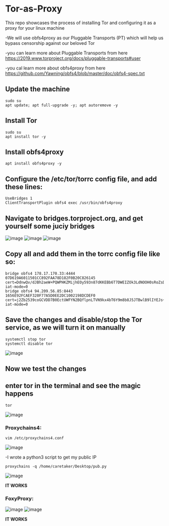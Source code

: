 # Tor-as-Proxy
This repo showcases the process of installing Tor and configuring it as a proxy for your linux machine

-We will use obfs4proxy as our Pluggable Transports (PT) which will help us bypass censorship against our beloved Tor

-you can learn more about Pluggable Transports from here https://2019.www.torproject.org/docs/pluggable-transports#user

-you cal learn more about obfs4proxy from here https://github.com/Yawning/obfs4/blob/master/doc/obfs4-spec.txt

## Update the machine

    sudo su
    apt update; apt full-upgrade -y; apt autoremove -y

## Install Tor

    sudo su
    apt install tor -y

## Install obfs4proxy

    apt install obfs4proxy -y

## Configure the /etc/tor/torrc config file, and add these lines:

    UseBridges 1
    ClientTransportPlugin obfs4 exec /usr/bin/obfs4proxy

## Navigate to bridges.torproject.org, and get yourself some juciy bridges

![image](https://github.com/user-attachments/assets/f64bdb42-1ccf-407c-ba1b-e920c28208d0)
![image](https://github.com/user-attachments/assets/1ecb2e5f-b08a-480a-9122-b8df1ceb5e9e)
![image](https://github.com/user-attachments/assets/6e84fa3f-0ffc-4a0a-8225-f55034e9b7d9)

## Copy all and add them in the torrc config file like so:

    bridge obfs4 178.17.170.33:4444 07D619A6011501CC892FAA78D182F0B20C826145 cert=DdnwQv/dJBh2aeW+PQWPHKZMijhEOy593n87dKKEBb6T7DWEIZOk3LdNOOH0sRoZsDdefw iat-mode=0
    bridge obfs4 94.209.56.85:8443 1656E92FCAEF320F77A5D0EE2DC1002198DCDEF0 cert=j2Zb2539coGCVDD7B0EctUWFYN2BQflpnLTVN9kx4bT6Y9m8b8J5JTBwlB9lIYEJs+W2Mg iat-mode=0

## Save the changes and disable/stop the Tor service, as we will turn it on manually

    systemctl stop tor
    systemctl disable tor

![image](https://github.com/user-attachments/assets/896613f5-903d-45af-9acb-edc1df8fe188)

## Now we test the changes

## enter tor in the terminal and see the magic happens

    tor
    
![image](https://github.com/user-attachments/assets/7d47ac25-0cbb-4d27-bafb-ee778ebcd47a)


### **Proxychains4**:

    vim /etc/proxychains4.conf
    
![image](https://github.com/user-attachments/assets/46057dbf-6670-4b3f-bd9a-88b32bb098f8)

-I wrote a python3 script to get my public IP

    proxychains -q /home/caretaker/Desktop/pub.py

![image](https://github.com/user-attachments/assets/f617d0e0-1d4f-436a-8ec7-057f57927c04)

**IT WORKS**

### **FoxyProxy**:

![image](https://github.com/user-attachments/assets/c47e2e8e-3ce1-429d-928a-943b81392840)
![image](https://github.com/user-attachments/assets/0a39d7a8-73fc-44d7-90a4-c0a05165c464)

**IT WORKS**

